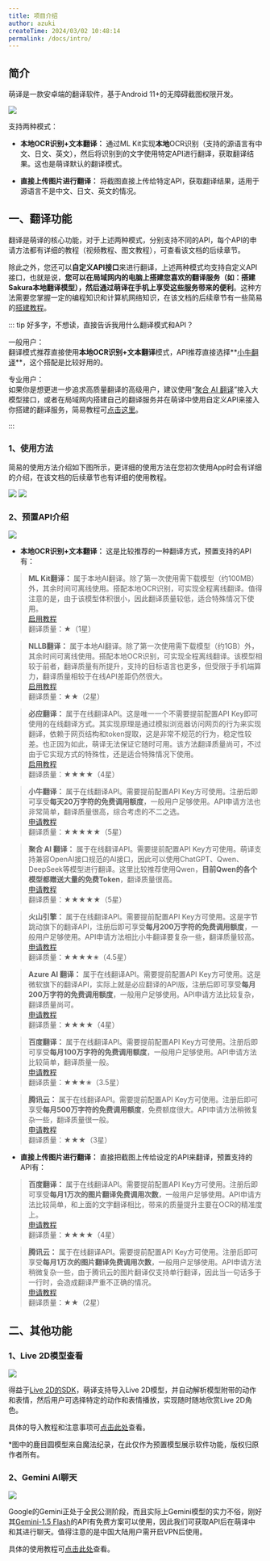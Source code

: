 ```yaml
---
title: 项目介绍
author: azuki
createTime: 2024/03/02 10:48:14
permalink: /docs/intro/
---
```


## 简介

萌译是一款安卓端的翻译软件，基于Android 11+的无障碍截图权限开发。

<img src="https://img.moetranslate.top/intro_display.png"/>

支持两种模式：

- **本地OCR识别+文本翻译：** 通过ML Kit实现**本地**OCR识别（支持的源语言有中文、日文、英文），然后将识别到的文字使用特定API进行翻译，获取翻译结果。这也是萌译默认的翻译模式。

- **直接上传图片进行翻译：** 将截图直接上传给特定API，获取翻译结果，适用于源语言不是中文、日文、英文的情况。

## 一、翻译功能

翻译是萌译的核心功能，对于上述两种模式，分别支持不同的API，每个API的申请方法都有详细的教程（视频教程、图文教程），可查看该文档的后续章节。

除此之外，您还可以**自定义API接口**来进行翻译，上述两种模式均支持自定义API接口，也就是说，**您可以在局域网内的电脑上搭建您喜欢的翻译服务（如：搭建Sakura本地翻译模型），然后通过萌译在手机上享受这些服务带来的便利**。这种方法需要您掌握一定的编程知识和计算机网络知识，在该文档的后续章节有一些简易的[搭建教程](https://www.moetranslate.top/docs/translationapi/customtext/)。

::: tip 好多字，不想读，直接告诉我用什么翻译模式和API？

一般用户：  
翻译模式推荐直接使用**本地OCR识别+文本翻译**模式，API推荐直接选择**[小牛翻译](https://www.moetranslate.top/docs/translationapi/niutrans/)**，这个搭配是比较好用的。

专业用户：  
如果你是想更进一步追求高质量翻译的高级用户，建议使用“[聚合 AI 翻译](https://www.moetranslate.top/docs/translationapi/uniaitrans/)”接入大模型接口，或者在局域网内搭建自己的翻译服务并在萌译中使用自定义API来接入你搭建的翻译服务，简易教程可[点击这里](https://www.moetranslate.top/docs/translationapi/customtext/)。

:::

### 1、使用方法

简易的使用方法介绍如下图所示，更详细的使用方法在您初次使用App时会有详细的介绍，在该文档的后续章节也有详细的使用教程。

<img src="https://img.moetranslate.top/intro_menu.png"/>

<img src="https://img.moetranslate.top/intro_use.png"/>

### 2、预置API介绍

<img src="https://img.moetranslate.top/intro_API.png"/>

- **本地OCR识别+文本翻译：** 这是比较推荐的一种翻译方式，预置支持的API有：

> **ML Kit翻译：** 属于本地AI翻译。除了第一次使用需下载模型（约100MB）外，其余时间可离线使用。搭配本地OCR识别，可实现全程离线翻译。值得注意的是，由于该模型体积很小，因此翻译质量较低，适合特殊情况下使用。  
> [启用教程](https://www.moetranslate.top/docs/translationapi/mlkit/)  
> 翻译质量：★（1星）

> **NLLB翻译：** 属于本地AI翻译。除了第一次使用需下载模型（约1GB）外，其余时间可离线使用。搭配本地OCR识别，可实现全程离线翻译。该模型相较于前者，翻译质量有所提升，支持的目标语言也更多，但受限于手机端算力，翻译质量相较于在线API差距仍然很大。  
> [启用教程](https://www.moetranslate.top/docs/translationapi/nllb/)  
> 翻译质量：★★（2星）

> **必应翻译：** 属于在线翻译API。这是唯一一个不需要提前配置API Key即可使用的在线翻译方式。其实现原理是通过模拟浏览器访问网页的行为来实现翻译，依赖于网页结构和token提取，这是非常不规范的行为，稳定性较差。也正因为如此，萌译无法保证它随时可用。该方法翻译质量尚可，不过由于它实现方式的特殊性，还是适合特殊情况下使用。  
> [启用教程](https://www.moetranslate.top/docs/translationapi/bing/)  
> 翻译质量：★★★★（4星）

> **小牛翻译：** 属于在线翻译API。需要提前配置API Key方可使用。注册后即可享受**每天20万字符的免费调用额度**，一般用户足够使用。API申请方法也非常简单，翻译质量很高，综合考虑的不二之选。  
> [申请教程](https://www.moetranslate.top/docs/translationapi/niutrans/)  
> 翻译质量：★★★★★（5星）

> **聚合 AI 翻译：** 属于在线翻译API。需要提前配置API Key方可使用。萌译支持兼容OpenAI接口规范的AI接口，因此可以使用ChatGPT、Qwen、DeepSeek等模型进行翻译。这里比较推荐使用Qwen，**目前Qwen的各个模型都赠送大量的免费Token**，翻译质量很高。  
> [申请教程](https://www.moetranslate.top/docs/translationapi/uniaitrans/)  
> 翻译质量：★★★★★（5星）

> **火山引擎：** 属于在线翻译API。需要提前配置API Key方可使用。这是字节跳动旗下的翻译API，注册后即可享受**每月200万字符的免费调用额度**，一般用户足够使用。API申请方法相比小牛翻译要复杂一些，翻译质量较高。  
> [申请教程](https://www.moetranslate.top/docs/translationapi/volc/)  
> 翻译质量：★★★★✬（4.5星）

> **Azure AI 翻译：** 属于在线翻译API。需要提前配置API Key方可使用。这是微软旗下的翻译API，实际上就是必应翻译的API版，注册后即可享受**每月200万字符的免费调用额度**，一般用户足够使用。API申请方法比较复杂，翻译质量尚可。  
> [申请教程](https://www.moetranslate.top/docs/translationapi/azure/)  
> 翻译质量：★★★★（4星）

> **百度翻译：** 属于在线翻译API。需要提前配置API Key方可使用。注册后即可享受**每月100万字符的免费调用额度**，一般用户足够使用。API申请方法比较简单，翻译质量一般。  
> [申请教程](https://www.moetranslate.top/docs/translationapi/baidu/)  
> 翻译质量：★★★✬（3.5星）

> **腾讯云：** 属于在线翻译API。需要提前配置API Key方可使用。注册后即可享受**每月500万字符的免费调用额度**，免费额度很大。API申请方法稍微复杂一些，翻译质量很一般。  
> [申请教程](https://www.moetranslate.top/docs/translationapi/tencent/)  
> 翻译质量：★★★（3星）

- **直接上传图片进行翻译：** 直接把截图上传给设定的API来翻译，预置支持的API有：

> **百度翻译：** 属于在线翻译API。需要提前配置API Key方可使用。注册后即可享受**每月1万次的图片翻译免费调用次数**，一般用户足够使用。API申请方法比较简单，和上面的文字翻译相比，带来的质量提升主要在OCR的精准度上。  
> [申请教程](https://www.moetranslate.top/docs/translationapi/baidu/)  
> 翻译质量：★★★★（4星）

> **腾讯云：** 属于在线翻译API。需要提前配置API Key方可使用。注册后即可享受**每月1万次的图片翻译免费调用次数**，一般用户足够使用。API申请方法稍微复杂一些，由于腾讯云的图片翻译仅支持单行翻译，因此当一句话多于一行时，会造成翻译严重不正确的情况。  
> [申请教程](https://www.moetranslate.top/docs/translationapi/tencent/)  
> 翻译质量：★★（2星）

## 二、其他功能

### 1、Live 2D模型查看

<img src="https://img.moetranslate.top/intro_l2d.png"/>

得益于[Live 2D的SDK](https://www.live2d.com/sdk/about/)，萌译支持导入Live 2D模型，并自动解析模型附带的动作和表情，然后用户可选择特定的动作和表情播放，实现随时随地欣赏Live 2D角色。

具体的导入教程和注意事项可[点击此处](https://www.moetranslate.top/docs/live2d/importmodel/)查看。

\*图中的鹿目圆模型来自魔法纪录，在此仅作为预置模型展示软件功能，版权归原作者所有。

### 2、Gemini AI聊天

<img src="https://img.moetranslate.top/intro_gemini.png"/>

Google的Gemini正处于全民公测阶段，而且实际上Gemini模型的实力不俗，刚好其[Gemini-1.5 Flash](https://ai.google.dev/pricing#1_5flash)的API有免费方案可以使用，因此我们可获取API后在萌译中和其进行聊天。值得注意的是中国大陆用户需开启VPN后使用。

具体的使用教程可[点击此处](https://www.moetranslate.top/docs/gemini/apiapplication/)查看。